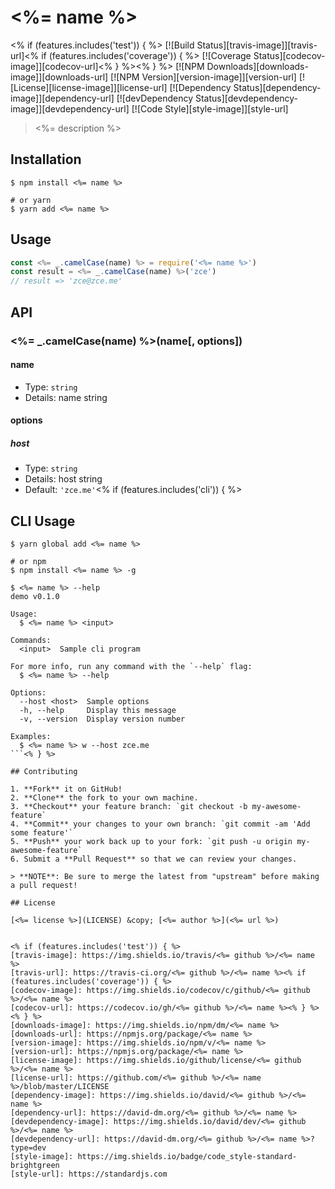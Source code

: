 # <%= name %>
<% if (features.includes('test')) { %>
[![Build Status][travis-image]][travis-url]<% if (features.includes('coverage')) { %>
[![Coverage Status][codecov-image]][codecov-url]<% } %><% } %>
[![NPM Downloads][downloads-image]][downloads-url]
[![NPM Version][version-image]][version-url]
[![License][license-image]][license-url]
[![Dependency Status][dependency-image]][dependency-url]
[![devDependency Status][devdependency-image]][devdependency-url]
[![Code Style][style-image]][style-url]

> <%= description %>

## Installation

```shell
$ npm install <%= name %>

# or yarn
$ yarn add <%= name %>
```

## Usage

<!-- TODO: Introduction of API use -->

```javascript
const <%= _.camelCase(name) %> = require('<%= name %>')
const result = <%= _.camelCase(name) %>('zce')
// result => 'zce@zce.me'
```

## API

<!-- TODO: Introduction of API -->

### <%= _.camelCase(name) %>(name[, options])

#### name

- Type: `string`
- Details: name string

#### options

##### host

- Type: `string`
- Details: host string
- Default: `'zce.me'`<% if (features.includes('cli')) { %>

## CLI Usage

<!-- TODO: Introduction of CLI -->

```shell
$ yarn global add <%= name %>

# or npm
$ npm install <%= name %> -g
```

```shell
$ <%= name %> --help
demo v0.1.0

Usage:
  $ <%= name %> <input>

Commands:
  <input>  Sample cli program

For more info, run any command with the `--help` flag:
  $ <%= name %> --help

Options:
  --host <host>  Sample options
  -h, --help     Display this message
  -v, --version  Display version number

Examples:
  $ <%= name %> w --host zce.me
```<% } %>

## Contributing

1. **Fork** it on GitHub!
2. **Clone** the fork to your own machine.
3. **Checkout** your feature branch: `git checkout -b my-awesome-feature`
4. **Commit** your changes to your own branch: `git commit -am 'Add some feature'`
5. **Push** your work back up to your fork: `git push -u origin my-awesome-feature`
6. Submit a **Pull Request** so that we can review your changes.

> **NOTE**: Be sure to merge the latest from "upstream" before making a pull request!

## License

[<%= license %>](LICENSE) &copy; [<%= author %>](<%= url %>)


<% if (features.includes('test')) { %>
[travis-image]: https://img.shields.io/travis/<%= github %>/<%= name %>
[travis-url]: https://travis-ci.org/<%= github %>/<%= name %><% if (features.includes('coverage')) { %>
[codecov-image]: https://img.shields.io/codecov/c/github/<%= github %>/<%= name %>
[codecov-url]: https://codecov.io/gh/<%= github %>/<%= name %><% } %><% } %>
[downloads-image]: https://img.shields.io/npm/dm/<%= name %>
[downloads-url]: https://npmjs.org/package/<%= name %>
[version-image]: https://img.shields.io/npm/v/<%= name %>
[version-url]: https://npmjs.org/package/<%= name %>
[license-image]: https://img.shields.io/github/license/<%= github %>/<%= name %>
[license-url]: https://github.com/<%= github %>/<%= name %>/blob/master/LICENSE
[dependency-image]: https://img.shields.io/david/<%= github %>/<%= name %>
[dependency-url]: https://david-dm.org/<%= github %>/<%= name %>
[devdependency-image]: https://img.shields.io/david/dev/<%= github %>/<%= name %>
[devdependency-url]: https://david-dm.org/<%= github %>/<%= name %>?type=dev
[style-image]: https://img.shields.io/badge/code_style-standard-brightgreen
[style-url]: https://standardjs.com

